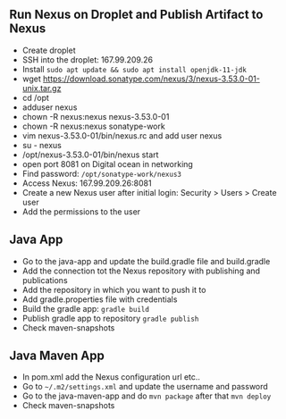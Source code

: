 ## Run Nexus on Droplet and Publish Artifact to Nexus
- Create droplet
- SSH into the droplet: 167.99.209.26
- Install `sudo apt update && sudo apt install openjdk-11-jdk`
- wget https://download.sonatype.com/nexus/3/nexus-3.53.0-01-unix.tar.gz
- cd /opt
- adduser nexus
- chown -R nexus:nexus nexus-3.53.0-01
- chown -R nexus:nexus sonatype-work
- vim nexus-3.53.0-01/bin/nexus.rc and add user nexus
- su - nexus
- /opt/nexus-3.53.0-01/bin/nexus start
- open port 8081 on Digital ocean in networking
- Find password: `/opt/sonatype-work/nexus3`
- Access Nexus: 167.99.209.26:8081
- Create a new Nexus user after initial login: Security > Users > Create user
- Add the permissions to the user

## Java App
- Go to the java-app and update the build.gradle file and build.gradle
- Add the connection tot the Nexus repository with publishing and publications
- Add the repository in which you want to push it to
- Add gradle.properties file with credentials
- Build the gradle app: `gradle build`
- Publish gradle app to repository `gradle publish`
- Check maven-snapshots

## Java Maven App
- In pom.xml add the Nexus configuration url etc..
- Go to `~/.m2/settings.xml` and update the username and password
- Go to the java-maven-app and do `mvn package` after that `mvn deploy`
- Check maven-snapshots